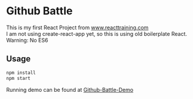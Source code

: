 # Github Battle
This is my first React Project from www.reacttraining.com<br>
I am not using create-react-app yet, so this is using old boilerplate React.<br>
Warning: No ES6

## Usage
```bash
npm install
npm start
```

Running demo can be found at [Github-Battle-Demo](https://react-training-3db98.firebaseapp.com)
